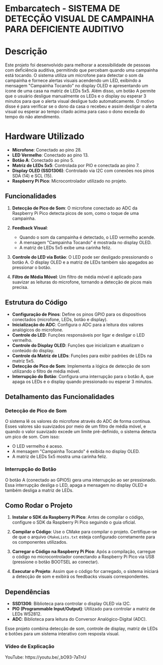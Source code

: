 <h1>Embarcatech - SISTEMA DE DETECÇÃO VISUAL DE CAMPAINHA PARA DEFICIENTE 
AUDITIVO</h1>

   # Descrição
   <p>Este projeto foi desenvolvido para melhorar a acessibilidade de pessoas 
com deficiência auditiva, permitindo que percebam quando uma campainha está 
tocando. O sistema utiliza um microfone para detectar o som da campainha e 
fornece alertas visuais acendendo um LED, exibindo a mensagem "Campainha 
Tocando" no display OLED e apresentando um ícone de uma casa na matriz de 
LEDs 5x5. Além disso, um botão A permite que o usuário desligue manualmente 
os LEDs e o display ou esperar 3 minutos para que o alerta visual desligue tudo 
automaticamente. O motivo disse é para verificar se o dono da casa o recebeu 
e assim desligar o alerta visual ou esperar ao tempo citado acima para caso o 
dono exceda do tempo do não atendimento.</p>

   # Hardware Utilizado

- **Microfone**: Conectado ao pino 28.
- **LED Vermelho**: Conectado ao pino 13.
- **Botão A**: Conectado ao pino 5.
- **Matriz de LEDs 5x5**: Controlada por PIO e conectada ao pino 7.
- **Display OLED (SSD1306)**: Controlado via I2C com conexões nos pinos SDA (14) e SCL (15).
- **Raspberry Pi Pico**: Microcontrolador utilizado no projeto.

## Funcionalidades

1. **Detecção de Pico de Som**: O microfone conectado ao ADC da Raspberry Pi Pico detecta picos de som, como o toque de uma campainha.
   
2. **Feedback Visual**:
   - Quando o som da campainha é detectado, o LED vermelho acende.
   - A mensagem "Campainha Tocando" é mostrada no display OLED.
   - A matriz de LEDs 5x5 exibe uma carinha feliz.

3. **Controle do LED via Botão**: O LED pode ser desligado pressionando o botão A. O display OLED e a matriz de LEDs também são apagados ao pressionar o botão.

4. **Filtro de Média Móvel**: Um filtro de média móvel é aplicado para suavizar as leituras do microfone, tornando a detecção de picos mais precisa.

## Estrutura do Código

- **Configuração de Pinos**: Define os pinos GPIO para os dispositivos conectados (microfone, LEDs, botão e display).
- **Inicialização do ADC**: Configura o ADC para a leitura dos valores analógicos do microfone.
- **Controle do LED**: Funções responsáveis por ligar e desligar o LED vermelho.
- **Controle do Display OLED**: Funções que inicializam e atualizam o conteúdo do display.
- **Controle da Matriz de LEDs**: Funções para exibir padrões de LEDs na matriz 5x5.
- **Detecção de Pico de Som**: Implementa a lógica de detecção de som utilizando o filtro de média móvel.
- **Interrupção do Botão**: Configura uma interrupção para o botão A, que apaga os LEDs e o display quando pressionado ou esperar 3 minutos.

## Detalhamento das Funcionalidades

### Detecção de Pico de Som
O sistema lê os valores do microfone através do ADC de forma contínua. Esses valores são suavizados por meio de um filtro de média móvel, e quando o valor suavizado excede um limite pré-definido, o sistema detecta um pico de som. Com isso:

- O LED vermelho é aceso.
- A mensagem "Campainha Tocando" é exibida no display OLED.
- A matriz de LEDs 5x5 mostra uma carinha feliz.

### Interrupção do Botão
O botão A (conectado ao GPIO5) gera uma interrupção ao ser pressionado. Essa interrupção desliga o LED, apaga a mensagem no display OLED e também desliga a matriz de LEDs.

## Como Rodar o Projeto

1. **Instalar o SDK da Raspberry Pi Pico**: Antes de compilar o código, configure o SDK da Raspberry Pi Pico seguindo o guia oficial.
   
2. **Compilar o Código**: Use o CMake para compilar o projeto. Certifique-se de que o arquivo `CMakeLists.txt` esteja configurado corretamente para os componentes utilizados.

3. **Carregar o Código na Raspberry Pi Pico**: Após a compilação, carregue o código no microcontrolador conectando a Raspberry Pi Pico via USB (pressione o botão BOOTSEL ao conectar).

4. **Executar o Projeto**: Assim que o código for carregado, o sistema iniciará a detecção de som e exibirá os feedbacks visuais correspondentes.

## Dependências

- **SSD1306**: Biblioteca para controlar o display OLED via I2C.
- **PIO (Programmable Input/Output)**: Utilizado para controlar a matriz de LEDs WS2812.
- **ADC**: Biblioteca para leitura do Conversor Analógico-Digital (ADC).

Esse projeto combina detecção de som, controle de display, matriz de LEDs e botões para um sistema interativo com resposta visual.
<h3>Vídeo de Explicação</h3>
<p>YouTube: https://youtu.be/_bO93-7aTnU</p>
